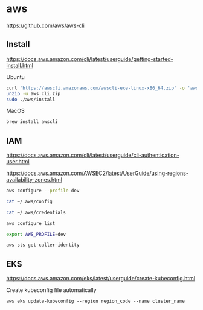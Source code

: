 # aws

https://github.com/aws/aws-cli

## Install

https://docs.aws.amazon.com/cli/latest/userguide/getting-started-install.html

Ubuntu
```sh
curl 'https://awscli.amazonaws.com/awscli-exe-linux-x86_64.zip' -o 'aws_cli.zip'
unzip -u aws_cli.zip
sudo ./aws/install
```

MacOS
```sh
brew install awscli
```

## IAM

https://docs.aws.amazon.com/cli/latest/userguide/cli-authentication-user.html

https://docs.aws.amazon.com/AWSEC2/latest/UserGuide/using-regions-availability-zones.html

```sh
aws configure --profile dev
```

```sh
cat ~/.aws/config
```

```sh
cat ~/.aws/credentials
```

```sh
aws configure list
```

```sh
export AWS_PROFILE=dev
```

```sh
aws sts get-caller-identity
```

## EKS

https://docs.aws.amazon.com/eks/latest/userguide/create-kubeconfig.html

Create kubeconfig file automatically
```
aws eks update-kubeconfig --region region_code --name cluster_name
```
